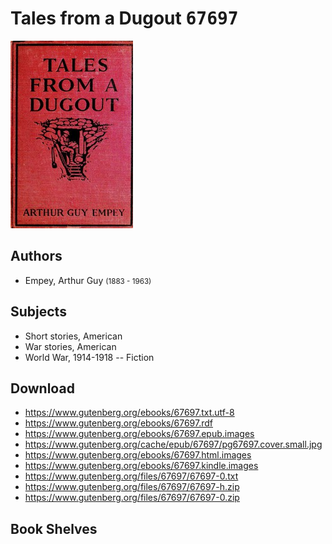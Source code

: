 # Tales from a Dugout <kbd>67697</kbd>

![](./cover.medium.jpg "")

## Authors


 - Empey, Arthur Guy <small>(1883 - 1963)</small>

## Subjects


 - Short stories, American
 - War stories, American
 - World War, 1914-1918 -- Fiction

## Download


 - https://www.gutenberg.org/ebooks/67697.txt.utf-8
 - https://www.gutenberg.org/ebooks/67697.rdf
 - https://www.gutenberg.org/ebooks/67697.epub.images
 - https://www.gutenberg.org/cache/epub/67697/pg67697.cover.small.jpg
 - https://www.gutenberg.org/ebooks/67697.html.images
 - https://www.gutenberg.org/ebooks/67697.kindle.images
 - https://www.gutenberg.org/files/67697/67697-0.txt
 - https://www.gutenberg.org/files/67697/67697-h.zip
 - https://www.gutenberg.org/files/67697/67697-0.zip

## Book Shelves



